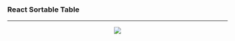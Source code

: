 ### __React Sortable Table__
***
<p align="center">
  <img src="https://media.giphy.com/media/RDnCq977f2TCQqEb0H/giphy.gif" />
</p>
